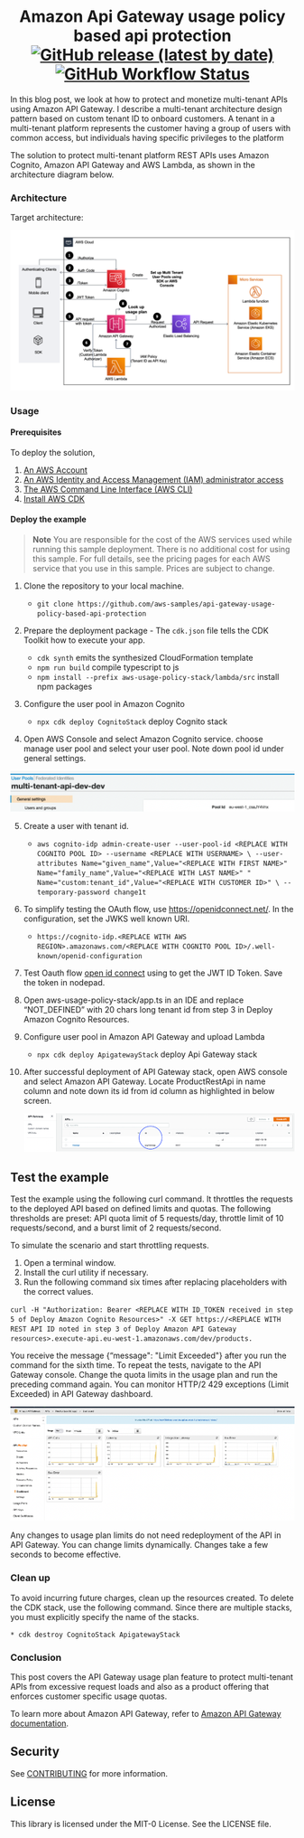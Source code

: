 <h1 align="center">
Amazon Api Gateway usage policy based api protection
<br>
   <a href="https://github.com/aws-samples/api-gateway-usage-policy-based-api-protection/releases"><img alt="GitHub release (latest by date)" src="https://img.shields.io/github/v/release/aws-samples/api-gateway-usage-policy-based-api-protection?display_name=tag"></a>
   <a href="https://github.com/aws-samples/api-gateway-usage-policy-based-api-protection/actions"><img alt="GitHub Workflow Status" src="https://github.com/aws-samples/api-gateway-usage-policy-based-api-protection/workflows/Unit%20Tests/badge.svg"></a>
</h1>

In this blog post, we look at how to protect and monetize multi-tenant APIs using Amazon API Gateway. I describe a multi-tenant architecture design pattern based on custom tenant ID to onboard customers. A tenant in a multi-tenant platform represents the customer having a group of users with common access, but individuals having specific privileges to the platform

The solution to protect multi-tenant platform REST APIs uses Amazon Cognito, Amazon API Gateway and AWS Lambda, as shown in the architecture diagram below.

### Architecture

Target architecture:

<p align="center">
  <img src="docs/APIGateway-UsagePlans.png" alt="AWS Architecture Diagram" />
</p>

### Usage

#### Prerequisites
To deploy the solution,

1. [An AWS Account](https://signin.aws.amazon.com/signin?redirect_uri=https%3A%2F%2Fportal.aws.amazon.com%2Fbilling%2Fsignup%2Fresume&client_id=signup)
2. [An AWS Identity and Access Management (IAM) administrator access](http://aws.amazon.com/iam)
3. [The AWS Command Line Interface (AWS CLI)](https://docs.aws.amazon.com/cli/latest/userguide/getting-started-install.html)
4. [Install AWS CDK](https://docs.aws.amazon.com/cdk/v2/guide/getting_started.html)


#### Deploy the example

> **Note**
You are responsible for the cost of the AWS services used while running this sample deployment. There is no additional
cost for using this sample. For full details, see the pricing pages for each AWS service that you use in this sample. Prices are subject to change.

1. Clone the repository to your local machine.
    * `git clone https://github.com/aws-samples/api-gateway-usage-policy-based-api-protection`

2. Prepare the deployment package - The `cdk.json` file tells the CDK Toolkit how to execute your app.
    * `cdk synth`                                               emits the synthesized CloudFormation template
    * `npm run build`                                           compile typescript to js
    * `npm install --prefix aws-usage-policy-stack/lambda/src`  install npm packages

3. Configure the user pool in Amazon Cognito
    * `npx cdk deploy CognitoStack`     deploy Cognito stack
4.	Open AWS Console and select Amazon Cognito service. choose manage user pool and select your user pool. Note down pool id under general settings.

<p align="center">
<img src="docs/user-pool-id.png" alt="Cognito User Pool" />
</p>

5.	Create a user with tenant id.

    * `aws cognito-idp admin-create-user --user-pool-id <REPLACE WITH COGNITO POOL ID> --username <REPLACE WITH USERNAME> \
    --user-attributes Name="given_name",Value="<REPLACE WITH FIRST NAME>" Name="family_name",Value="<REPLACE WITH LAST NAME>" " Name="custom:tenant_id",Value="<REPLACE WITH CUSTOMER ID>" \
    --temporary-password change1t`


6.	To simplify testing the OAuth flow, use https://openidconnect.net/. In the configuration, set the JWKS well known URI.
    * `https://cognito-idp.<REPLACE WITH AWS REGION>.amazonaws.com/<REPLACE WITH COGNITO POOL ID>/.well-known/openid-configuration`

7.	Test Oauth flow [open id connect](https://openidconnect.net/) using to get the JWT ID Token. Save the token in nodepad.

8.	Open aws-usage-policy-stack/app.ts in an IDE and replace “NOT_DEFINED” with 20 chars long tenant id from step 3 in Deploy Amazon Cognito Resources. 
9.	Configure user pool in Amazon API Gateway and upload Lambda
    * `npx cdk deploy ApigatewayStack`  deploy Api Gateway stack

10.	After successful deployment of API Gateway stack, open AWS console and select Amazon API Gateway. Locate ProductRestApi in name column and note down its id from id column as highlighted in below screen.

    <p align="center">
    <img src="docs/Api-gateway-api-id.png" alt="API Gateway Deployed API id" />
    </p>


## Test the example

Test the example using the following curl command. It throttles the requests to the deployed API based on defined limits and quotas. The following thresholds are preset: API quota limit of 5 requests/day, throttle limit of 10 requests/second, and a burst limit of 2 requests/second. 

To simulate the scenario and start throttling requests.

1.	Open a terminal window.
2.	Install the curl utility if necessary.
3.	Run the following command six times after replacing placeholders with the correct values.

`curl -H "Authorization: Bearer <REPLACE WITH ID_TOKEN received in step 5 of Deploy Amazon Cognito Resources>" -X GET https://<REPLACE WITH REST API ID noted in step 3 of Deploy Amazon API Gateway resources>.execute-api.eu-west-1.amazonaws.com/dev/products.`

You receive the message {“message": "Limit Exceeded"} after you run the command for the sixth time. To repeat the tests, navigate to the API Gateway console. Change the quota limits in the usage plan and run the preceding command again. You can monitor HTTP/2 429 exceptions (Limit Exceeded) in API Gateway dashboard.

<p align="center">
<img src="docs/api-gateway-dashboard.png" alt="API Gateway metrics dashboard" />
</p>

Any changes to usage plan limits do not need redeployment of the API in API Gateway. You can change limits dynamically. Changes take a few seconds to become effective.

### Clean up

To avoid incurring future charges, clean up the resources created. To delete the CDK stack, use the following command. Since there are multiple stacks, you must explicitly specify the name of the stacks.

    * cdk destroy CognitoStack ApigatewayStack


### Conclusion

This post covers the API Gateway usage plan feature to protect multi-tenant APIs from excessive request loads and also as a product offering that enforces customer specific usage quotas. 

To learn more about Amazon API Gateway, refer to [Amazon API Gateway documentation](https://docs.aws.amazon.com/apigateway/latest/developerguide/welcome.html).  


## Security
See [CONTRIBUTING](CONTRIBUTING.md#security-issue-notifications) for more information.

## License
This library is licensed under the MIT-0 License. See the LICENSE file.
